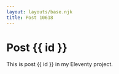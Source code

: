 ```yaml
---
layout: layouts/base.njk
title: Post 10618
---
```


# Post {{ id }}

This is post {{ id }} in my Eleventy project.
